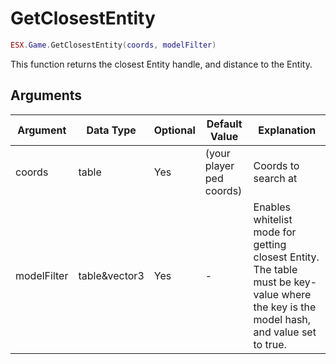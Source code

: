 # GetClosestEntity

```lua
ESX.Game.GetClosestEntity(coords, modelFilter)
```

This function returns the closest Entity handle, and distance to the Entity.

## Arguments

| Argument    | Data Type     | Optional | Default Value            | Explanation                                                                                                                         |
|-------------|---------------|----------|--------------------------|-------------------------------------------------------------------------------------------------------------------------------------|
| coords      | table         | Yes      | (your player ped coords) | Coords to search at                                                                                                                 |
| modelFilter | table&vector3 | Yes      | -                        | Enables whitelist mode for getting closest Entity. The table must be key-value where the key is the model hash, and value set to true. |
